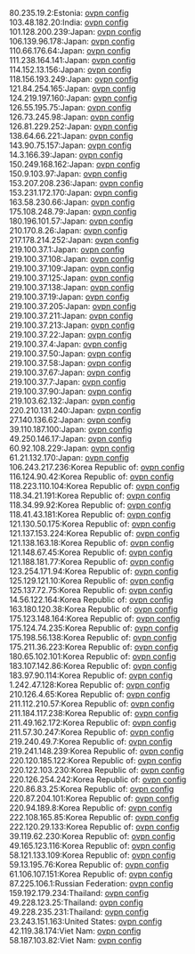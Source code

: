 80.235.19.2:Estonia: [ovpn config](vpn/80_235_19_2.ovpn)  
103.48.182.20:India: [ovpn config](vpn/103_48_182_20.ovpn)  
101.128.200.239:Japan: [ovpn config](vpn/101_128_200_239.ovpn)  
106.139.96.178:Japan: [ovpn config](vpn/106_139_96_178.ovpn)  
110.66.176.64:Japan: [ovpn config](vpn/110_66_176_64.ovpn)  
111.238.164.141:Japan: [ovpn config](vpn/111_238_164_141.ovpn)  
114.152.13.156:Japan: [ovpn config](vpn/114_152_13_156.ovpn)  
118.156.193.249:Japan: [ovpn config](vpn/118_156_193_249.ovpn)  
121.84.254.165:Japan: [ovpn config](vpn/121_84_254_165.ovpn)  
124.219.197.160:Japan: [ovpn config](vpn/124_219_197_160.ovpn)  
126.55.195.75:Japan: [ovpn config](vpn/126_55_195_75.ovpn)  
126.73.245.98:Japan: [ovpn config](vpn/126_73_245_98.ovpn)  
126.81.229.252:Japan: [ovpn config](vpn/126_81_229_252.ovpn)  
138.64.66.221:Japan: [ovpn config](vpn/138_64_66_221.ovpn)  
143.90.75.157:Japan: [ovpn config](vpn/143_90_75_157.ovpn)  
14.3.166.39:Japan: [ovpn config](vpn/14_3_166_39.ovpn)  
150.249.168.162:Japan: [ovpn config](vpn/150_249_168_162.ovpn)  
150.9.103.97:Japan: [ovpn config](vpn/150_9_103_97.ovpn)  
153.207.208.236:Japan: [ovpn config](vpn/153_207_208_236.ovpn)  
153.231.172.170:Japan: [ovpn config](vpn/153_231_172_170.ovpn)  
163.58.230.66:Japan: [ovpn config](vpn/163_58_230_66.ovpn)  
175.108.248.79:Japan: [ovpn config](vpn/175_108_248_79.ovpn)  
180.196.101.57:Japan: [ovpn config](vpn/180_196_101_57.ovpn)  
210.170.8.26:Japan: [ovpn config](vpn/210_170_8_26.ovpn)  
217.178.214.252:Japan: [ovpn config](vpn/217_178_214_252.ovpn)  
219.100.37.1:Japan: [ovpn config](vpn/219_100_37_1.ovpn)  
219.100.37.108:Japan: [ovpn config](vpn/219_100_37_108.ovpn)  
219.100.37.109:Japan: [ovpn config](vpn/219_100_37_109.ovpn)  
219.100.37.125:Japan: [ovpn config](vpn/219_100_37_125.ovpn)  
219.100.37.138:Japan: [ovpn config](vpn/219_100_37_138.ovpn)  
219.100.37.19:Japan: [ovpn config](vpn/219_100_37_19.ovpn)  
219.100.37.205:Japan: [ovpn config](vpn/219_100_37_205.ovpn)  
219.100.37.211:Japan: [ovpn config](vpn/219_100_37_211.ovpn)  
219.100.37.213:Japan: [ovpn config](vpn/219_100_37_213.ovpn)  
219.100.37.22:Japan: [ovpn config](vpn/219_100_37_22.ovpn)  
219.100.37.4:Japan: [ovpn config](vpn/219_100_37_4.ovpn)  
219.100.37.50:Japan: [ovpn config](vpn/219_100_37_50.ovpn)  
219.100.37.58:Japan: [ovpn config](vpn/219_100_37_58.ovpn)  
219.100.37.67:Japan: [ovpn config](vpn/219_100_37_67.ovpn)  
219.100.37.7:Japan: [ovpn config](vpn/219_100_37_7.ovpn)  
219.100.37.90:Japan: [ovpn config](vpn/219_100_37_90.ovpn)  
219.103.62.132:Japan: [ovpn config](vpn/219_103_62_132.ovpn)  
220.210.131.240:Japan: [ovpn config](vpn/220_210_131_240.ovpn)  
27.140.136.62:Japan: [ovpn config](vpn/27_140_136_62.ovpn)  
39.110.187.100:Japan: [ovpn config](vpn/39_110_187_100.ovpn)  
49.250.146.17:Japan: [ovpn config](vpn/49_250_146_17.ovpn)  
60.92.108.229:Japan: [ovpn config](vpn/60_92_108_229.ovpn)  
61.21.132.170:Japan: [ovpn config](vpn/61_21_132_170.ovpn)  
106.243.217.236:Korea Republic of: [ovpn config](vpn/106_243_217_236.ovpn)  
116.124.90.42:Korea Republic of: [ovpn config](vpn/116_124_90_42.ovpn)  
118.223.110.104:Korea Republic of: [ovpn config](vpn/118_223_110_104.ovpn)  
118.34.21.191:Korea Republic of: [ovpn config](vpn/118_34_21_191.ovpn)  
118.34.99.92:Korea Republic of: [ovpn config](vpn/118_34_99_92.ovpn)  
118.41.43.181:Korea Republic of: [ovpn config](vpn/118_41_43_181.ovpn)  
121.130.50.175:Korea Republic of: [ovpn config](vpn/121_130_50_175.ovpn)  
121.137.153.224:Korea Republic of: [ovpn config](vpn/121_137_153_224.ovpn)  
121.138.163.18:Korea Republic of: [ovpn config](vpn/121_138_163_18.ovpn)  
121.148.67.45:Korea Republic of: [ovpn config](vpn/121_148_67_45.ovpn)  
121.188.181.77:Korea Republic of: [ovpn config](vpn/121_188_181_77.ovpn)  
123.254.171.94:Korea Republic of: [ovpn config](vpn/123_254_171_94.ovpn)  
125.129.121.10:Korea Republic of: [ovpn config](vpn/125_129_121_10.ovpn)  
125.137.72.75:Korea Republic of: [ovpn config](vpn/125_137_72_75.ovpn)  
14.56.122.164:Korea Republic of: [ovpn config](vpn/14_56_122_164.ovpn)  
163.180.120.38:Korea Republic of: [ovpn config](vpn/163_180_120_38.ovpn)  
175.123.148.164:Korea Republic of: [ovpn config](vpn/175_123_148_164.ovpn)  
175.124.74.235:Korea Republic of: [ovpn config](vpn/175_124_74_235.ovpn)  
175.198.56.138:Korea Republic of: [ovpn config](vpn/175_198_56_138.ovpn)  
175.211.36.223:Korea Republic of: [ovpn config](vpn/175_211_36_223.ovpn)  
180.65.102.101:Korea Republic of: [ovpn config](vpn/180_65_102_101.ovpn)  
183.107.142.86:Korea Republic of: [ovpn config](vpn/183_107_142_86.ovpn)  
183.97.90.114:Korea Republic of: [ovpn config](vpn/183_97_90_114.ovpn)  
1.242.47.128:Korea Republic of: [ovpn config](vpn/1_242_47_128.ovpn)  
210.126.4.65:Korea Republic of: [ovpn config](vpn/210_126_4_65.ovpn)  
211.112.210.57:Korea Republic of: [ovpn config](vpn/211_112_210_57.ovpn)  
211.184.117.238:Korea Republic of: [ovpn config](vpn/211_184_117_238.ovpn)  
211.49.162.172:Korea Republic of: [ovpn config](vpn/211_49_162_172.ovpn)  
211.57.30.247:Korea Republic of: [ovpn config](vpn/211_57_30_247.ovpn)  
219.240.49.7:Korea Republic of: [ovpn config](vpn/219_240_49_7.ovpn)  
219.241.148.239:Korea Republic of: [ovpn config](vpn/219_241_148_239.ovpn)  
220.120.185.122:Korea Republic of: [ovpn config](vpn/220_120_185_122.ovpn)  
220.122.103.230:Korea Republic of: [ovpn config](vpn/220_122_103_230.ovpn)  
220.126.254.242:Korea Republic of: [ovpn config](vpn/220_126_254_242.ovpn)  
220.86.83.25:Korea Republic of: [ovpn config](vpn/220_86_83_25.ovpn)  
220.87.204.101:Korea Republic of: [ovpn config](vpn/220_87_204_101.ovpn)  
220.94.189.8:Korea Republic of: [ovpn config](vpn/220_94_189_8.ovpn)  
222.108.165.85:Korea Republic of: [ovpn config](vpn/222_108_165_85.ovpn)  
222.120.29.133:Korea Republic of: [ovpn config](vpn/222_120_29_133.ovpn)  
39.119.62.230:Korea Republic of: [ovpn config](vpn/39_119_62_230.ovpn)  
49.165.123.116:Korea Republic of: [ovpn config](vpn/49_165_123_116.ovpn)  
58.121.133.109:Korea Republic of: [ovpn config](vpn/58_121_133_109.ovpn)  
59.13.195.76:Korea Republic of: [ovpn config](vpn/59_13_195_76.ovpn)  
61.106.107.151:Korea Republic of: [ovpn config](vpn/61_106_107_151.ovpn)  
87.225.106.1:Russian Federation: [ovpn config](vpn/87_225_106_1.ovpn)  
159.192.179.234:Thailand: [ovpn config](vpn/159_192_179_234.ovpn)  
49.228.123.25:Thailand: [ovpn config](vpn/49_228_123_25.ovpn)  
49.228.235.231:Thailand: [ovpn config](vpn/49_228_235_231.ovpn)  
23.243.151.163:United States: [ovpn config](vpn/23_243_151_163.ovpn)  
42.119.38.174:Viet Nam: [ovpn config](vpn/42_119_38_174.ovpn)  
58.187.103.82:Viet Nam: [ovpn config](vpn/58_187_103_82.ovpn)  
